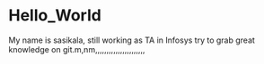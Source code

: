 # Hello_World

My name is sasikala, still working as TA in Infosys try to grab great knowledge on git.m,nm,,,,,,,,,,,,,,,,,,,,,,
